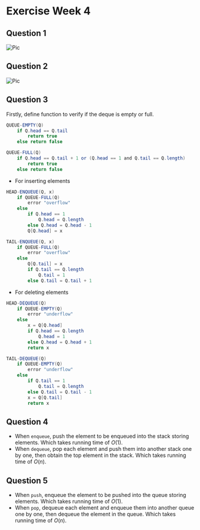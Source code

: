 # Exercise Week 4

## Question 1

![Pic](https://gitee.com/SamuelHuang2019/figure-bed/raw/master/img/20201007111606.png)

## Question 2

![Pic](https://gitee.com/SamuelHuang2019/figure-bed/raw/master/img/20201007115558.png)

## Question 3

Firstly, define function to verify if the deque is empty or full.

```java
QUEUE-EMPTY(Q)
    if Q.head == Q.tail
        return true
    else return false
```

```java
QUEUE-FULL(Q)
    if Q.head == Q.tail + 1 or (Q.head == 1 and Q.tail == Q.length)
        return true
    else return false
```

- For inserting elements

```java
HEAD-ENQUEUE(Q, x)
    if QUEUE-FULL(Q)
        error "overflow"
    else
        if Q.head == 1
            Q.head = Q.length
        else Q.head = Q.head - 1
        Q[Q.head] = x
```

```java
TAIL-ENQUEUE(Q, x)
    if QUEUE-FULL(Q)
        error "overflow"
    else
        Q[Q.tail] = x
        if Q.tail == Q.length
            Q.tail = 1
        else Q.tail = Q.tail + 1
```

- For deleting elements

```java
HEAD-DEQUEUE(Q)
    if QUEUE-EMPTY(Q)
        error "underflow"
    else
        x = Q[Q.head]
        if Q.head == Q.length
            Q.head = 1
        else Q.head = Q.head + 1
        return x
```

```java
TAIL-DEQUEUE(Q)
    if QUEUE-EMPTY(Q)
        error "underflow"
    else
        if Q.tail == 1
            Q.tail = Q.length
        else Q.tail = Q.tail - 1
        x = Q[Q.tail]
        return x
```

## Question 4

- When `enqueue`, push the element to be enqueued into the stack storing elements. Which takes running time of $O(1)$.
- When `dequeue`, pop each element and push them into another stack one by one, then obtain the top element in the stack. Which takes running time of $O(n)$.

## Question 5

- When `push`, enqueue the element to be pushed into the queue storing elements. Which takes running time of $O(1)$.
- When `pop`, dequeue each element and enqueue them into another queue one by one, then dequeue the element in the queue. Which takes running time of $O(n)$.
